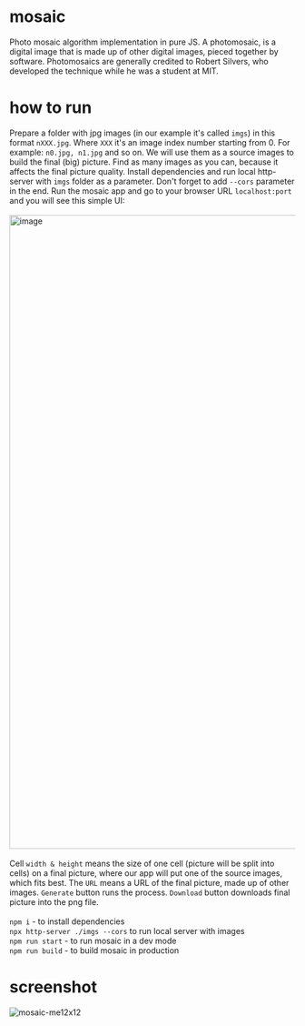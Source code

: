 # mosaic
Photo mosaic algorithm implementation in pure JS. A photomosaic, is a digital image that is made up of other digital images, pieced together by software. Photomosaics are generally credited to Robert Silvers, who developed the technique while he was a student at MIT. 

# how to run
Prepare a folder with jpg images (in our example it's called `imgs`) in this format `nXXX.jpg`. Where `XXX` it's an image index number starting from 0. For example: `n0.jpg, n1.jpg` and so on. We will use them as a source images to build the final (big) picture. Find as many images as you can, because it affects the final picture quality. Install dependencies and run local http-server with `imgs` folder as a parameter. Don't forget to add `--cors` parameter in the end. Run the mosaic app and go to your browser URL `localhost:port` and you will see this simple UI:\
\
<img width="1115" alt="image" src="https://github.com/tmptrash/mosaic/assets/1142545/65740fee-19b0-45c4-9411-5128c82654f5">\
\
Cell `width & height` means the size of one cell (picture will be split into cells) on a final picture, where our app will put one of the source images, which fits best. The `URL` means a URL of the final picture, made up of other images. `Generate` button runs the process. `Download` button downloads final picture into the png file.\
\
`npm i` - to install dependencies\
`npx http-server ./imgs --cors` to run local server with images\
`npm run start` - to run mosaic in a dev mode\
`npm run build` - to build mosaic in production

# screenshot
![mosaic-me12x12](https://github.com/tmptrash/mosaic/assets/1142545/c2ffb246-b731-4d2c-b226-619afb787862)

